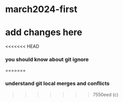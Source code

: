 # march2024-first

# add changes here

<<<<<<< HEAD
### you should know about git ignore
=======
### understand git local merges and conflicts
>>>>>>> 7550eed (c)
